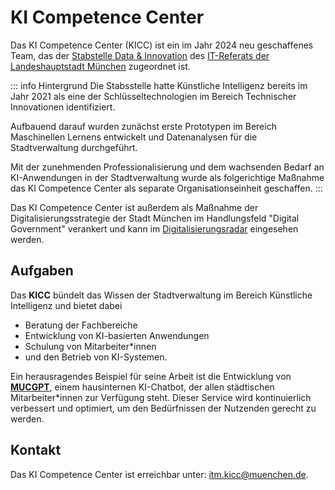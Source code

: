 # KI Competence Center

Das KI Competence Center (KICC) ist ein im Jahr 2024 neu geschaffenes Team, das der [Stabstelle Data & Innovation](https://stadt.muenchen.de/infos/data-und-innovation.html) des [IT-Referats der Landeshauptstadt München](https://stadt.muenchen.de/infos/portrait-it-referat.html) zugeordnet ist.

::: info Hintergrund
Die Stabsstelle hatte Künstliche Intelligenz bereits im Jahr 2021 als eine der Schlüsseltechnologien im Bereich Technischer Innovationen identifiziert.

Aufbauend darauf wurden zunächst erste Prototypen im Bereich Maschinellen Lernens entwickelt und Datenanalysen für die Stadtverwaltung durchgeführt.

Mit der zunehmenden Professionalisierung und dem wachsenden Bedarf an KI-Anwendungen in der Stadtverwaltung wurde als folgerichtige Maßnahme das KI Competence Center als separate Organisationseinheit geschaffen.
:::

Das KI Competence Center ist außerdem als Maßnahme der Digitalisierungsstrategie der Stadt München im Handlungsfeld "Digital Government" verankert und kann im [Digitalisierungsradar](https://muenchen.digital/digitalisierungsradar/digital-government.html#ac99b7bc-2b42-46a0-9ab5-813628cb3c89) eingesehen werden.

## Aufgaben

Das **KICC** bündelt das Wissen der Stadtverwaltung im Bereich Künstliche Intelligenz und bietet dabei

- Beratung der Fachbereiche
- Entwicklung von KI-basierten Anwendungen
- Schulung von Mitarbeiter\*innen
- und den Betrieb von KI-Systemen.

Ein herausragendes Beispiel für seine Arbeit ist die Entwicklung von [**MUCGPT**](https://opensource.muenchen.de/de/software/mucgpt.html), einem hausinternen KI-Chatbot, der allen städtischen Mitarbeiter\*innen zur Verfügung steht.
Dieser Service wird kontinuierlich verbessert und optimiert, um den Bedürfnissen der Nutzenden gerecht zu werden.

## Kontakt

Das KI Competence Center ist erreichbar unter: <itm.kicc@muenchen.de>.
